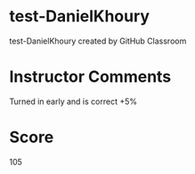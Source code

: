 # test-DanielKhoury
test-DanielKhoury created by GitHub Classroom

# Instructor Comments
Turned in early and is correct +5%
# Score
105
